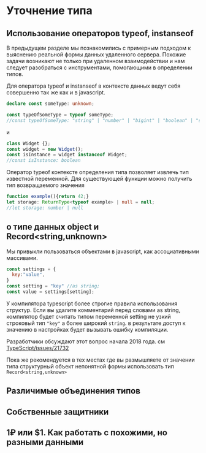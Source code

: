 # Уточнение типа

## Использование операторов typeof, instanseof

В предыдущем разделе мы познакомились с примерным подходом к выяснению реальной формы данных удаленного сервера. Похожие задачи возникают не только при удаленном взаимодействии и нам следует разобраться с инструментами, помогающими в определении типов.

Для оператора typeof и instanseof в контексте данных ведут себя совершенно так же как и в javascript.

```typescript
declare const someType: unknown;

const typeOfSomeType = typeof someType;
//const typeOfSomeType: "string" | "number" | "bigint" | "boolean" | "symbol" | "undefined" | "object" | "function"
```

и

```typescript
class Widget {};
const widget = new Widget();
const isInstance = widget instanceof Widget;
//const isInstance: boolean
```

Оператор typeof  контексте определения типа позволяет извлечь тип известной переменной. Для существующей функции можно получить тип возвращаемого значения

```typescript
function example(){return 42;}
let storage: ReturnType<typeof example> | null = null;
//let storage: number | null
```

## о типе данных object и Record<string,unknown>

Мы привыкли пользоваться объектами в javascript, как ассоциативными массивами.

```javascript
const settings = {
  key:"value",
}
const setting = "key" //as string;
const value = settings[setting];
```

У компилятора typescript более строгие правила использования структур. Если вы удалите комментарий перед словами as string, компилятор будет считать типом переменной setting не узкий строковый тип `"key"` а более широкий `string`.  в результате доступ к значению в настройках будет вызывать ошибку компиляции.

Разработчики обсуждают этот вопрос начала 2018 года. см
[TypeScript/issues/21732](https://github.com/microsoft/TypeScript/issues/21732)

Пока же рекомендуется в тех местах где вы размышляете от значении типа структурный объект непонятной формы использовать тип `Record<string,unknown>`

## Различимые объединения типов

## Собственные защитники

## 1₽ или $1. Как работать с похожими, но разными данными
